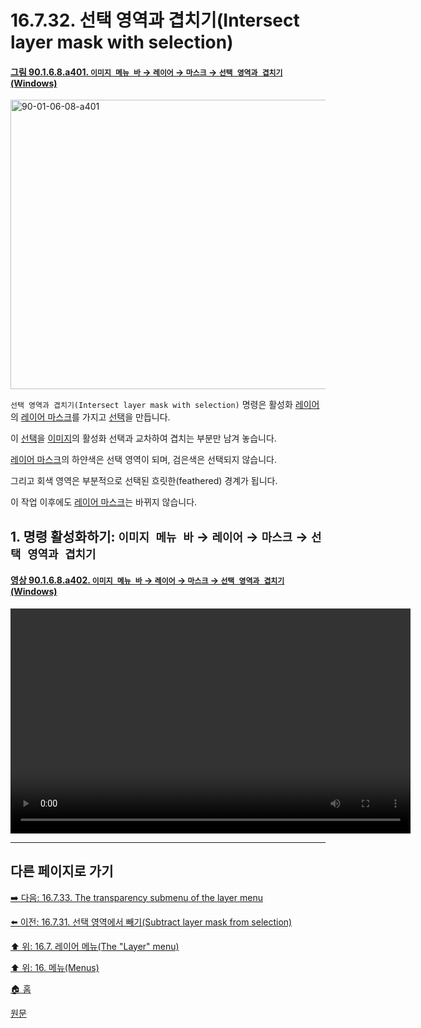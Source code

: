 # 16.7.32. 선택 영역과 겹치기(Intersect layer mask with selection)

<a id="90-01-06-08-a401"></a>

#### [그림 90.1.6.8.a401. `이미지 메뉴 바` → `레이어` → `마스크` → `선택 영역과 겹치기` (Windows)](./90-01-06-08-mask.md#90-01-06-08-a401)
<img width="599" height="463" alt="90-01-06-08-a401" src="https://github.com/user-attachments/assets/10b72087-d867-47bf-adef-b63818024575" />

`선택 영역과 겹치기(Intersect layer mask with selection)` 명령은 활성화 [레이어](./19-glossaryx-layer.md)의 [레이어 마스크](./19-glossaryx-layer_mask.md)를 가지고 [선택](./19-glossaryx-selection.md)을 만듭니다.

이 [선택](./19-glossaryx-selection.md)을 [이미지](./19-glossaryx-image.md)의 활성화 선택과 교차하여 겹치는 부분만 남겨 놓습니다.

[레이어 마스크](./19-glossaryx-layer_mask.md)의 하얀색은 선택 영역이 되며, 검은색은 선택되지 않습니다.

그리고 회색 영역은 부분적으로 선택된 흐릿한(feathered) 경계가 됩니다.

이 작업 이후에도 [레이어 마스크](./19-glossaryx-layer_mask.md)는 바뀌지 않습니다.

<a id="16-07-32-s1"></a>

## 1. 명령 활성화하기: `이미지 메뉴 바` → `레이어` → `마스크` → `선택 영역과 겹치기`

<a id="90-01-06-08-a402"></a>

#### [영상 90.1.6.8.a402. `이미지 메뉴 바` → `레이어` → `마스크` → `선택 영역과 겹치기` (Windows)](./90-01-06-08-mask.md#90-01-06-08-a402)
<video controls="controls" width="640" height="360" src="https://github.com/user-attachments/assets/569d4eaa-f044-4a8d-86b4-fa80b8cdcbce"></video>

***

## 다른 페이지로 가기

[➡️ 다음: 16.7.33. The transparency submenu of the layer menu](./16-07-33-the-transparency-submenu-of-the-layer-menu.md)

[⬅️ 이전: 16.7.31. 선택 영역에서 빼기(Subtract layer mask from selection)](./16-07-31-subtract-layer-mask-from-selection.md)

[⬆️ 위: 16.7. 레이어 메뉴(The "Layer" menu)](./16-07-00-the-layer-menu.md)

[⬆️ 위: 16. 메뉴(Menus)](./16-00-menus.md)

[🏠 홈](./00-home.md)

[원문](https://docs.gimp.org/2.10/ko/gimp-layer-mask-selection-intersect.html)